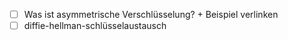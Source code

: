 - [ ] Was ist asymmetrische Verschlüsselung? + Beispiel verlinken
- [ ] diffie-hellman-schlüsselaustausch
